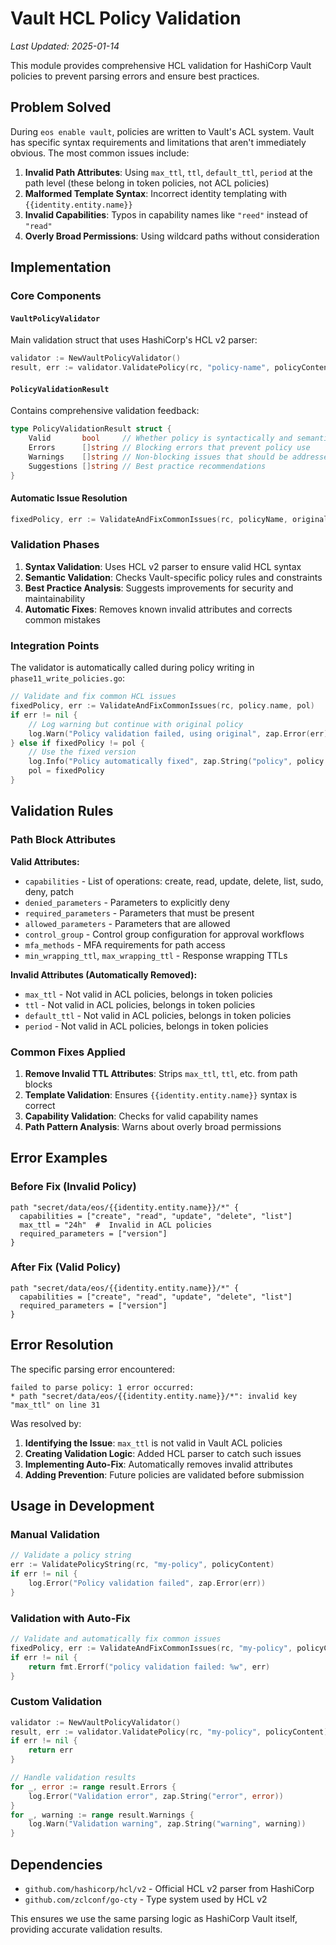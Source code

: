 # Vault HCL Policy Validation

*Last Updated: 2025-01-14*

This module provides comprehensive HCL validation for HashiCorp Vault policies to prevent parsing errors and ensure best practices.

## Problem Solved

During `eos enable vault`, policies are written to Vault's ACL system. Vault has specific syntax requirements and limitations that aren't immediately obvious. The most common issues include:

1. **Invalid Path Attributes**: Using `max_ttl`, `ttl`, `default_ttl`, `period` at the path level (these belong in token policies, not ACL policies)
2. **Malformed Template Syntax**: Incorrect identity templating with `{{identity.entity.name}}`
3. **Invalid Capabilities**: Typos in capability names like `"reed"` instead of `"read"`
4. **Overly Broad Permissions**: Using wildcard paths without consideration

## Implementation

### Core Components

#### `VaultPolicyValidator`
Main validation struct that uses HashiCorp's HCL v2 parser:
```go
validator := NewVaultPolicyValidator()
result, err := validator.ValidatePolicy(rc, "policy-name", policyContent)
```

#### `PolicyValidationResult`
Contains comprehensive validation feedback:
```go
type PolicyValidationResult struct {
    Valid       bool     // Whether policy is syntactically and semantically valid
    Errors      []string // Blocking errors that prevent policy use
    Warnings    []string // Non-blocking issues that should be addressed
    Suggestions []string // Best practice recommendations
}
```

#### Automatic Issue Resolution
```go
fixedPolicy, err := ValidateAndFixCommonIssues(rc, policyName, originalPolicy)
```

### Validation Phases

1. **Syntax Validation**: Uses HCL v2 parser to ensure valid HCL syntax
2. **Semantic Validation**: Checks Vault-specific policy rules and constraints
3. **Best Practice Analysis**: Suggests improvements for security and maintainability
4. **Automatic Fixes**: Removes known invalid attributes and corrects common mistakes

### Integration Points

The validator is automatically called during policy writing in `phase11_write_policies.go`:

```go
// Validate and fix common HCL issues
fixedPolicy, err := ValidateAndFixCommonIssues(rc, policy.name, pol)
if err != nil {
    // Log warning but continue with original policy
    log.Warn("Policy validation failed, using original", zap.Error(err))
} else if fixedPolicy != pol {
    // Use the fixed version
    log.Info("Policy automatically fixed", zap.String("policy", policy.name))
    pol = fixedPolicy
}
```

## Validation Rules

### Path Block Attributes

**Valid Attributes:**
- `capabilities` - List of operations: create, read, update, delete, list, sudo, deny, patch
- `denied_parameters` - Parameters to explicitly deny
- `required_parameters` - Parameters that must be present
- `allowed_parameters` - Parameters that are allowed
- `control_group` - Control group configuration for approval workflows
- `mfa_methods` - MFA requirements for path access
- `min_wrapping_ttl`, `max_wrapping_ttl` - Response wrapping TTLs

**Invalid Attributes (Automatically Removed):**
- `max_ttl` - Not valid in ACL policies, belongs in token policies
- `ttl` - Not valid in ACL policies, belongs in token policies  
- `default_ttl` - Not valid in ACL policies, belongs in token policies
- `period` - Not valid in ACL policies, belongs in token policies

### Common Fixes Applied

1. **Remove Invalid TTL Attributes**: Strips `max_ttl`, `ttl`, etc. from path blocks
2. **Template Validation**: Ensures `{{identity.entity.name}}` syntax is correct
3. **Capability Validation**: Checks for valid capability names
4. **Path Pattern Analysis**: Warns about overly broad permissions

## Error Examples

### Before Fix (Invalid Policy)
```hcl
path "secret/data/eos/{{identity.entity.name}}/*" { 
  capabilities = ["create", "read", "update", "delete", "list"]
  max_ttl = "24h"  #  Invalid in ACL policies
  required_parameters = ["version"]
}
```

### After Fix (Valid Policy)
```hcl
path "secret/data/eos/{{identity.entity.name}}/*" { 
  capabilities = ["create", "read", "update", "delete", "list"]
  required_parameters = ["version"]
}
```

## Error Resolution

The specific parsing error encountered:
```
failed to parse policy: 1 error occurred:
* path "secret/data/eos/{{identity.entity.name}}/*": invalid key "max_ttl" on line 31
```

Was resolved by:
1. **Identifying the Issue**: `max_ttl` is not valid in Vault ACL policies
2. **Creating Validation Logic**: Added HCL parser to catch such issues
3. **Implementing Auto-Fix**: Automatically removes invalid attributes
4. **Adding Prevention**: Future policies are validated before submission

## Usage in Development

### Manual Validation
```go
// Validate a policy string
err := ValidatePolicyString(rc, "my-policy", policyContent)
if err != nil {
    log.Error("Policy validation failed", zap.Error(err))
}
```

### Validation with Auto-Fix
```go
// Validate and automatically fix common issues
fixedPolicy, err := ValidateAndFixCommonIssues(rc, "my-policy", policyContent)
if err != nil {
    return fmt.Errorf("policy validation failed: %w", err)
}
```

### Custom Validation
```go
validator := NewVaultPolicyValidator()
result, err := validator.ValidatePolicy(rc, "my-policy", policyContent)
if err != nil {
    return err
}

// Handle validation results
for _, error := range result.Errors {
    log.Error("Validation error", zap.String("error", error))
}
for _, warning := range result.Warnings {
    log.Warn("Validation warning", zap.String("warning", warning))
}
```

## Dependencies

- `github.com/hashicorp/hcl/v2` - Official HCL v2 parser from HashiCorp
- `github.com/zclconf/go-cty` - Type system used by HCL v2

This ensures we use the same parsing logic as HashiCorp Vault itself, providing accurate validation results.